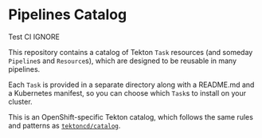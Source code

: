 # Pipelines Catalog

Test CI IGNORE

This repository contains a catalog of Tekton `Task` resources (and
someday `Pipeline`s and `Resource`s), which are designed to be
reusable in many pipelines.

Each `Task` is provided in a separate directory along with a README.md and a
Kubernetes manifest, so you can choose which `Task`s to install on your
cluster.

This is an OpenShift-specific Tekton catalog, which follows the same
rules and patterns as
[`tektoncd/catalog`](https://github.com/tektoncd/catalog).
